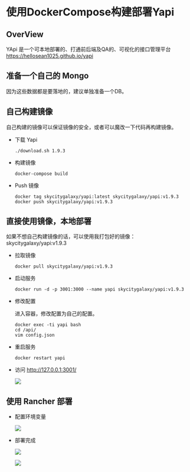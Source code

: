 # 使用DockerCompose构建部署Yapi

## OverView

YApi 是一个可本地部署的、打通前后端及QA的、可视化的接口管理平台 https://hellosean1025.github.io/yapi

## 准备一个自己的 Mongo

因为这些数据都是要落地的，建议单独准备一个DB。

## 自己构建镜像

自己构建的镜像可以保证镜像的安全，或者可以魔改一下代码再构建镜像。

- 下载 Yapi

    ```
    ./download.sh 1.9.3
    ```

- 构建镜像

    ```
    docker-compose build
    ```

- Push 镜像

    ```
    docker tag skycitygalaxy/yapi:latest skycitygalaxy/yapi:v1.9.3
    docker push skycitygalaxy/yapi:v1.9.3
    ```

## 直接使用镜像，本地部署

如果不想自己构建镜像的话，可以使用我打包好的镜像：skycitygalaxy/yapi:v1.9.3

- 拉取镜像

    ```
    docker pull skycitygalaxy/yapi:v1.9.3
    ```

- 启动服务

    ```
    docker run -d -p 3001:3000 --name yapi skycitygalaxy/yapi:v1.9.3
    ```

- 修改配置

    进入容器，修改配置为自己的配置。

    ```
    docker exec -ti yapi bash
    cd /api/
    vim config.json
    ```

- 重启服务

    ```
    docker restart yapi
    ```

- 访问 http://127.0.0.1:3001/

    ![](http://cdn.heroxu.com/2019080815652468118063.png)

## 使用 Rancher 部署

- 配置环境变量

    ![](http://cdn.heroxu.com/20190808156524572847385.png)

- 部署完成

    ![](http://cdn.heroxu.com/20190808156524588021590.png)

    ![](http://cdn.heroxu.com/20190808156524581769215.png)
